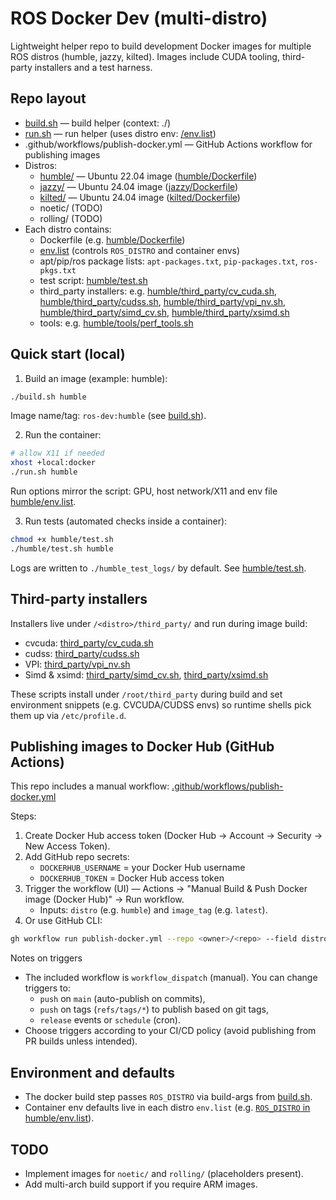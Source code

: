 # ROS Docker Dev (multi-distro)

Lightweight helper repo to build development Docker images for multiple ROS distros
(humble, jazzy, kilted). Images include CUDA tooling, third-party installers and a test
harness.

## Repo layout
- [build.sh](build.sh) — build helper (context: ./<distro>)
- [run.sh](run.sh) — run helper (uses distro env: [<distro>/env.list](humble/env.list))
- .github/workflows/publish-docker.yml — GitHub Actions workflow for publishing images
- Distros:
  - [humble/](humble/) — Ubuntu 22.04 image ([humble/Dockerfile](humble/Dockerfile))
  - [jazzy/](jazzy/) — Ubuntu 24.04 image ([jazzy/Dockerfile](jazzy/Dockerfile))
  - [kilted/](kilted/) — Ubuntu 24.04 image ([kilted/Dockerfile](kilted/Dockerfile))
  - noetic/ (TODO)
  - rolling/ (TODO)
- Each distro contains:
  - Dockerfile (e.g. [humble/Dockerfile](humble/Dockerfile))
  - [env.list](humble/env.list) (controls `ROS_DISTRO` and container envs)
  - apt/pip/ros package lists: `apt-packages.txt`, `pip-packages.txt`, `ros-pkgs.txt`
  - test script: [humble/test.sh](humble/test.sh)
  - third_party installers: e.g. [humble/third_party/cv_cuda.sh](humble/third_party/cv_cuda.sh), [humble/third_party/cudss.sh](humble/third_party/cudss.sh), [humble/third_party/vpi_nv.sh](humble/third_party/vpi_nv.sh), [humble/third_party/simd_cv.sh](humble/third_party/simd_cv.sh), [humble/third_party/xsimd.sh](humble/third_party/xsimd.sh)
  - tools: e.g. [humble/tools/perf_tools.sh](humble/tools/perf_tools.sh)

## Quick start (local)

1. Build an image (example: humble):
```sh
./build.sh humble
```
Image name/tag: `ros-dev:humble` (see [build.sh](build.sh)).

2. Run the container:
```sh
# allow X11 if needed
xhost +local:docker
./run.sh humble
```
Run options mirror the script: GPU, host network/X11 and env file [humble/env.list](humble/env.list).

3. Run tests (automated checks inside a container):
```sh
chmod +x humble/test.sh
./humble/test.sh humble
```
Logs are written to `./humble_test_logs/` by default. See [humble/test.sh](humble/test.sh).

## Third-party installers
Installers live under `/<distro>/third_party/` and run during image build:
- cvcuda: [third_party/cv_cuda.sh](humble/third_party/cv_cuda.sh)
- cudss: [third_party/cudss.sh](humble/third_party/cudss.sh)
- VPI: [third_party/vpi_nv.sh](humble/third_party/vpi_nv.sh)
- Simd & xsimd: [third_party/simd_cv.sh](humble/third_party/simd_cv.sh), [third_party/xsimd.sh](humble/third_party/xsimd.sh)

These scripts install under `/root/third_party` during build and set environment snippets
(e.g. CVCUDA/CUDSS envs) so runtime shells pick them up via `/etc/profile.d`.

## Publishing images to Docker Hub (GitHub Actions)
This repo includes a manual workflow: [.github/workflows/publish-docker.yml](.github/workflows/publish-docker.yml)

Steps:
1. Create Docker Hub access token (Docker Hub → Account → Security → New Access Token).
2. Add GitHub repo secrets:
   - `DOCKERHUB_USERNAME` = your Docker Hub username
   - `DOCKERHUB_TOKEN` = Docker Hub access token
3. Trigger the workflow (UI) — Actions → "Manual Build & Push Docker image (Docker Hub)" → Run workflow.
   - Inputs: `distro` (e.g. `humble`) and `image_tag` (e.g. `latest`).
4. Or use GitHub CLI:
```sh
gh workflow run publish-docker.yml --repo <owner>/<repo> --field distro=humble --field image_tag=latest
```

Notes on triggers
- The included workflow is `workflow_dispatch` (manual). You can change triggers to:
  - `push` on `main` (auto-publish on commits),
  - `push` on tags (`refs/tags/*`) to publish based on git tags,
  - `release` events or `schedule` (cron).
- Choose triggers according to your CI/CD policy (avoid publishing from PR builds unless intended).

## Environment and defaults
- The docker build step passes `ROS_DISTRO` via build-args from [build.sh](build.sh).
- Container env defaults live in each distro `env.list` (e.g. [`ROS_DISTRO` in humble/env.list](humble/env.list)).

## TODO
- Implement images for `noetic/` and `rolling/` (placeholders present).
- Add multi-arch build support if you require ARM images.

